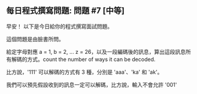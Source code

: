 ## 每日程式撰寫問題: 問題 #7 [中等]

早安！ 以下是今日給你的程式撰寫面試問題。

這個問題是由臉書所問。

給定字母對應 a = 1, b = 2, ... z = 26，以及一段編碼後的訊息，算出這段訊息所有解碼的方式。count the number of ways it can be decoded.

比方說，'111' 可以解碼的方式有 3 種，分別是 'aaa'、'ka' 和 'ak'。

我們可以預先假設收到的訊息一定可以解碼，比方說，輸入不會允許 '001'
